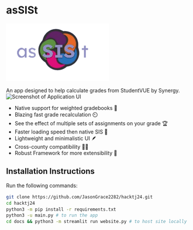 # asSISt
![Logo](assist_logo.png)

An app designed to help calculate grades from StudentVUE by Synergy.
![Screenshot of Application UI](https://github.com/JasonGrace2282/hacktj24/assets/110117391/b245847e-a2d9-4924-a892-d26c84063c45)


- Native support for weighted gradebooks 💪
- Blazing fast grade recalculation ⏲️
- See the effect of multiple sets of assignments on your grade 🏆
- Faster loading speed then native SIS 🏃
- Lightweight and minimalistic UI 🪶
- Cross-county compatibility 🤝🏻
- Robust Framework for more extensibility 🤖

## Installation Instructions

Run the following commands:
```bash
git clone https://github.com/JasonGrace2282/hacktj24.git
cd hacktj24
python3 -m pip install -r requirements.txt
python3 -u main.py # to run the app
cd docs && python3 -m streamlit run website.py # to host site locally
```

